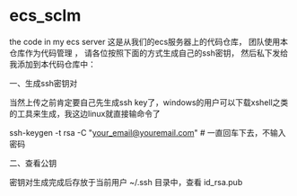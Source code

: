 # ecs_sclm
the code in my ecs server
这是从我们的ecs服务器上的代码仓库， 团队使用本仓库作为代码管理 ， 请各位按照下面的方式生成自己的ssh密钥， 然后私下发给我添加到本代码仓库中： 

一、生成ssh密钥对

当然上传之前肯定要自己先生成ssh key了，windows的用户可以下载xshell之类的工具来生成，我这边linux就直接输命令了

 ssh-keygen -t rsa -C "your_email@youremail.com"  # 一直回车下去，不输入密码

二、查看公钥

密钥对生成完成后存放于当前用户 ~/.ssh 目录中，查看 id_rsa.pub 

